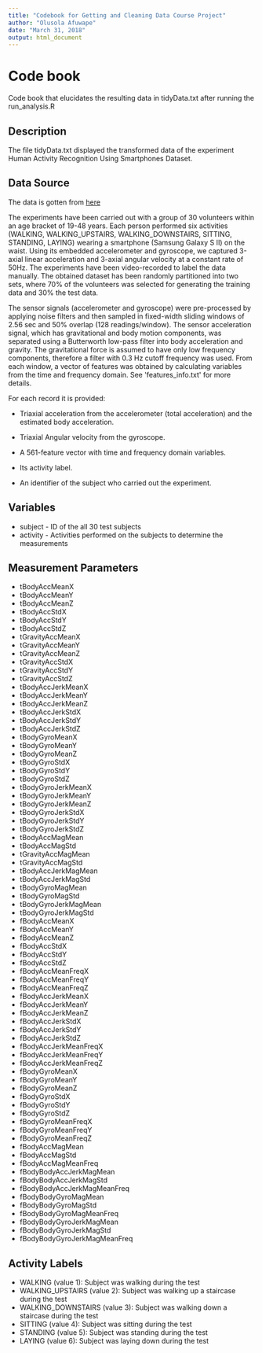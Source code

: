 ```yaml
---
title: "Codebook for Getting and Cleaning Data Course Project"
author: "Olusola Afuwape"
date: "March 31, 2018"
output: html_document
---
```

# Code book

 Code book that elucidates the resulting data in tidyData.txt after running the run_analysis.R

## Description ##

The file tidyData.txt displayed the transformed data of the experiment Human Activity Recognition Using Smartphones Dataset.

## Data Source ##

The data is gotten from
[here](https://d396qusza40orc.cloudfront.net/getdata%2Fprojectfiles%2FUCI%20HAR%20Dataset.zip)

The experiments have been carried out with a group of 30 volunteers within an age bracket of 19-48 years. Each person performed six activities (WALKING, WALKING_UPSTAIRS, WALKING_DOWNSTAIRS, SITTING, STANDING, LAYING) wearing a smartphone (Samsung Galaxy S II) on the waist. Using its embedded accelerometer and gyroscope, we captured 3-axial linear acceleration and 3-axial angular velocity at a constant rate of 50Hz. The experiments have been video-recorded to label the data manually. The obtained dataset has been randomly partitioned into two sets, where 70% of the volunteers was selected for generating the training data and 30% the test data. 

The sensor signals (accelerometer and gyroscope) were pre-processed by applying noise filters and then sampled in fixed-width sliding windows of 2.56 sec and 50% overlap (128 readings/window). The sensor acceleration signal, which has gravitational and body motion components, was separated using a Butterworth low-pass filter into body acceleration and gravity. The gravitational force is assumed to have only low frequency components, therefore a filter with 0.3 Hz cutoff frequency was used. From each window, a vector of features was obtained by calculating variables from the time and frequency domain. See 'features_info.txt' for more details. 

For each record it is provided:

* Triaxial acceleration from the accelerometer (total acceleration) and the estimated body acceleration.

* Triaxial Angular velocity from the gyroscope. 
* A 561-feature vector with time and frequency domain variables. 
* Its activity label. 
* An identifier of the subject who carried out the experiment.


## Variables

 * subject - ID of the all 30 test subjects
 * activity - Activities performed on the subjects to determine the measurements

## Measurement Parameters

  *  tBodyAccMeanX
  *  tBodyAccMeanY
  *  tBodyAccMeanZ
  *  tBodyAccStdX
  *  tBodyAccStdY
  *  tBodyAccStdZ
  *  tGravityAccMeanX
  *  tGravityAccMeanY
  *  tGravityAccMeanZ
  *  tGravityAccStdX
  *  tGravityAccStdY
  *  tGravityAccStdZ
  *  tBodyAccJerkMeanX
  *  tBodyAccJerkMeanY
  *  tBodyAccJerkMeanZ
  *  tBodyAccJerkStdX
  *  tBodyAccJerkStdY
  *  tBodyAccJerkStdZ
  *  tBodyGyroMeanX
  *  tBodyGyroMeanY
  *  tBodyGyroMeanZ
  *  tBodyGyroStdX
  *  tBodyGyroStdY
  *  tBodyGyroStdZ
  *  tBodyGyroJerkMeanX
  *  tBodyGyroJerkMeanY
  *  tBodyGyroJerkMeanZ
  *  tBodyGyroJerkStdX
  *  tBodyGyroJerkStdY
  *  tBodyGyroJerkStdZ
  *  tBodyAccMagMean
  *  tBodyAccMagStd
  *  tGravityAccMagMean
  *  tGravityAccMagStd
  *  tBodyAccJerkMagMean
  *  tBodyAccJerkMagStd
  *  tBodyGyroMagMean
  *  tBodyGyroMagStd
  *  tBodyGyroJerkMagMean
  *  tBodyGyroJerkMagStd
  *  fBodyAccMeanX
  *  fBodyAccMeanY
  *  fBodyAccMeanZ
  *  fBodyAccStdX
  *  fBodyAccStdY
  *  fBodyAccStdZ
  *  fBodyAccMeanFreqX
  *  fBodyAccMeanFreqY
  *  fBodyAccMeanFreqZ
  *  fBodyAccJerkMeanX
  *  fBodyAccJerkMeanY
  *  fBodyAccJerkMeanZ
  *  fBodyAccJerkStdX
  *  fBodyAccJerkStdY
  *  fBodyAccJerkStdZ
  *  fBodyAccJerkMeanFreqX
  *  fBodyAccJerkMeanFreqY
  *  fBodyAccJerkMeanFreqZ
  *  fBodyGyroMeanX
  *  fBodyGyroMeanY
  *  fBodyGyroMeanZ
  *  fBodyGyroStdX
  *  fBodyGyroStdY
  *  fBodyGyroStdZ
  *  fBodyGyroMeanFreqX
  *  fBodyGyroMeanFreqY
  *  fBodyGyroMeanFreqZ
  *  fBodyAccMagMean
  *  fBodyAccMagStd
  *  fBodyAccMagMeanFreq
  *  fBodyBodyAccJerkMagMean
  *  fBodyBodyAccJerkMagStd
  *  fBodyBodyAccJerkMagMeanFreq
  *  fBodyBodyGyroMagMean
  *  fBodyBodyGyroMagStd
  *  fBodyBodyGyroMagMeanFreq
  *  fBodyBodyGyroJerkMagMean
  *  fBodyBodyGyroJerkMagStd
  *  fBodyBodyGyroJerkMagMeanFreq

## Activity Labels

  *  WALKING (value 1): Subject was walking during the test
  *  WALKING_UPSTAIRS (value 2): Subject was walking up a staircase during the test
  *  WALKING_DOWNSTAIRS (value 3): Subject was walking down a staircase during the test
  *  SITTING (value 4): Subject was sitting during the test
  *  STANDING (value 5): Subject was standing during the test
  *  LAYING (value 6): Subject was laying down during the test
